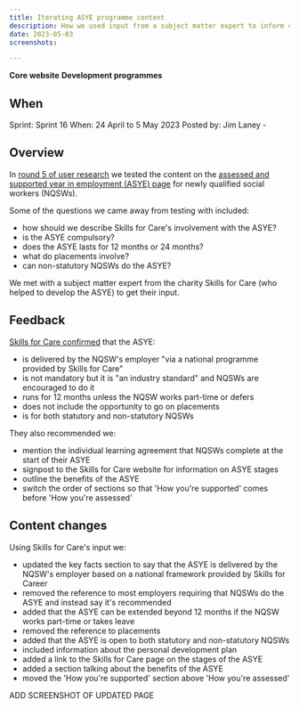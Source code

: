 ```yaml
---
title: Iterating ASYE programme content
description: How we used input from a subject matter expert to inform content iterations.
date: 2023-05-03
screenshots:

---
```


<strong class="govuk-tag govuk-tag--turquoise">Core website</strong>&nbsp;<strong class="govuk-tag govuk-tag--blue">Development programmes</strong>

## When
Sprint: Sprint 16
When: 24 April to 5 May 2023
Posted by: Jim Laney -

## Overview

In <a href="https://docs.google.com/presentation/d/1Y1isfjQF4gG8r2ln_qRDbVMfA9auyrzeGsoLwheDGpQ/edit#slide=id.g1fb296a8bfc_0_59">round 5 of user research</a> we tested the content on the <a href="https://vcf-sw-career-dev-prototype.herokuapp.com/current/roles/asye">assessed and supported year in employment (ASYE) page</a> for newly qualified social workers (NQSWs).

Some of the questions we came away from testing with included:

- how should we describe Skills for Care's involvement with the ASYE?
- is the ASYE compulsory?
- does the ASYE lasts for 12 months or 24 months?
- what do placements involve?
- can non-statutory NQSWs do the ASYE?

We met with a subject matter expert from the charity Skills for Care (who helped to develop the ASYE) to get their input.

## Feedback

<a href="https://educationgovuk.sharepoint.com.mcas.ms/:w:/r/sites/Vulnerablechildrenandfamiliesportfolio/_layouts/15/Doc.aspx?sourcedoc=%7BE4E3BA70-6EA2-5510-BDA0-399114B5D377%7D&file=ASYE%20v4.docx&action=default&mobileredirect=true&cid=0f67063b-a865-4f81-b756-792d3f896cfc">Skills for Care confirmed</a> that the ASYE:

- is delivered by the NQSW's employer "via a national programme provided by Skills for Care"
- is not mandatory but it is "an industry standard" and NQSWs are encouraged to do it
- runs for 12 months unless the NQSW works part-time or defers
- does not include the opportunity to go on placements
- is for both statutory and non-statutory NQSWs

They also recommended we:

- mention the individual learning agreement that NQSWs complete at the start of their ASYE
- signpost to the Skills for Care website for information on ASYE stages
- outline the benefits of the ASYE
- switch the order of sections so that 'How you're supported' comes before 'How you're assessed'

## Content changes

Using Skills for Care's input we:

- updated the key facts section to say that the ASYE is delivered by the NQSW's employer based on a national framework provided by Skills for Career
- removed the reference to most employers requiring that NQSWs do the ASYE and instead say it's recommended
- added that the ASYE can be extended beyond 12 months if the NQSW works part-time or takes leave
- removed the reference to placements
- added that the ASYE is open to both statutory and non-statutory NQSWs
- included information about the personal development plan
- added a link to the Skills for Care page on the stages of the ASYE
- added a section talking about the benefits of the ASYE
- moved the 'How you're supported' section above 'How you're assessed'

ADD SCREENSHOT OF UPDATED PAGE
